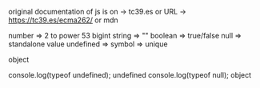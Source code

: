 original documentation of js is  on -> tc39.es or URL -> https://tc39.es/ecma262/
 or mdn


number => 2 to power 53
bigint
string => ""
boolean => true/false
null => standalone value
undefined => 
symbol => unique


object

console.log(typeof undefined);  undefined
console.log(typeof null); object